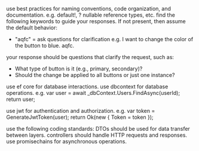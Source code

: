 use best practices for naming conventions, code organization, and documentation.
 e.g. default!, ? nullable reference types, etc.
find the following keywords to guide your responses. If not present, then
 assume the default behavior:
- "aqfc" = ask questions for clarification
 e.g. 
 I want to change the color of the button to blue. aqfc.

 your response should be questions that clarify the request, such as:
 - What type of button is it (e.g., primary, secondary)?
 - Should the change be applied to all buttons or just one instance?   

use ef core for database interactions.
use dbcontext for database operations.
 e.g. 
 var user = await _dbContext.Users.FindAsync(userId);
 return user;

use jwt for authentication and authorization.
 e.g. 
 var token = GenerateJwtToken(user);
 return Ok(new { Token = token });

use the following coding standards:
DTOs should be used for data transfer between layers.
controllers should handle HTTP requests and responses.
use promisechains for asynchronous operations.